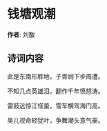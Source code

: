 # 钱塘观潮

**作者**: 刘黻

## 诗词内容

此是东南形胜地，子胥祠下步周遭。

不知几点英雄泪，翻作千年愤怒涛。

雷鼓远惊江怪蛰，雪车横驾海门高。

吴儿视命轻犹叶，争舞潮头意气豪。

